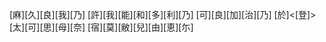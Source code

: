 [麻][久][良][我][乃] [許][我][能][和][多][利][乃] [可][良][加][治][乃] [於]<[登]>[太][可][思][母][奈] [宿][莫][敝][兒][由][恵][尓]
